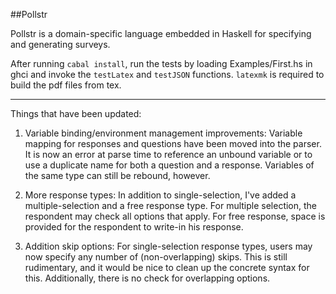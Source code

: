 ##Pollstr

Pollstr is a domain-specific language embedded in Haskell for specifying and 
generating surveys.   


After running `cabal install`, run the tests by loading Examples/First.hs in
ghci and invoke the `testLatex` and `testJSON` functions. `latexmk` is required to build the pdf files from tex.

---

Things that have been updated:

1. Variable binding/environment management improvements: Variable mapping for
  responses and questions have been moved into the parser. It is now an error
  at parse time to reference an unbound variable or to use a duplicate name for
  both a question and a response. Variables of the same type can still be 
  rebound, however.   

1. More response types: In addition to single-selection, I've added a 
multiple-selection and a free response type. For multiple selection, the 
respondent may check all options that apply. For free response, space is 
provided for the respondent to write-in his response.   

1. Addition skip options: For single-selection response types, users may now
specify any number of (non-overlapping) skips. This is still rudimentary, and
it would be nice to clean up the concrete syntax for this. Additionally, there
is no check for overlapping options.  